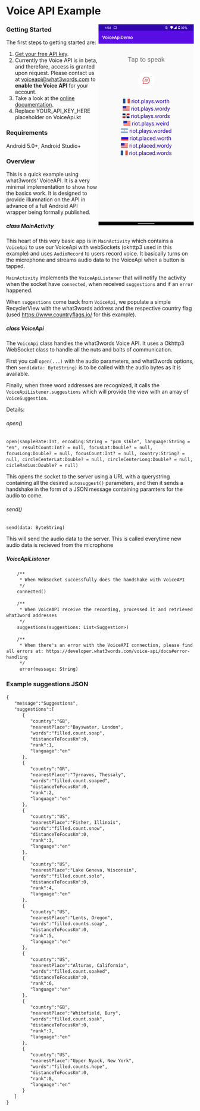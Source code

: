 # Voice API Example

<img src='screenshot.png' width='256' style='float:right'>

### Getting Started

The first steps to getting started are:

1. [Get your free API key](https://accounts.what3words.com/create-api-key).
2. Currently the Voice API is in beta, and therefore, access is granted upon request. Please contact us at voiceapi@what3words.com to **enable the Voice API** for your account.
3. Take a look at the [online documentation](https://developer.what3words.com/voice-api).
4. Replace YOUR_API_KEY_HERE placeholder on VoiceApi.kt

### Requirements

Android 5.0+,
Android Studio+ 

### Overview

This is a quick example using what3words' VoiceAPI.  It is a very minimal implementation to show how the basics work.  It is designed to provide illumnation on the API in advance of a full Android API wrapper being formally published.

##### class MainActivity

This heart of this very basic app is in `MainActivity` which contains a `VoiceApi` to use our VoiceApi with webSockets (okhttp3 used in this example) and uses `AudioRecord` to users record voice. It basically turns on the microphone and streams audio data to the VoiceApi when a button is tapped.

`MainActivity` implements the `VoiceApiListener` that will notify the activity when the socket have `connected`, when received `suggestions` and if an `error` happened.

When `suggestions` come back from `VoiceApi`, we populate a simple RecyclerView with the what3words address and the respective country flag (used https://www.countryflags.io/ for this example).

##### class VoiceApi

The `VoiceApi` class handles the what3words Voice API.  It uses a Okhttp3 WebSocket class to handle all the nuts and bolts of communication.

First you call `open(...)` with the audio parameters, and what3words options, then `send(data: ByteString)` is to be called with the audio bytes as it is available.

Finally, when three word addresses are recognized, it calls the `VoiceApiListener.suggestions` which will provide the view with an array of `VoiceSuggestion`.  

Details:

###### open()
```
open(sampleRate:Int, encoding:String = "pcm_s16le", language:String = "en", resultCount:Int? = null, focusLat:Double? = null, focusLong:Double? = null, focusCount:Int? = null, country:String? = null, circleCenterLat:Double? = null, circleCenterLong:Double? = null, cicleRadius:Double? = null)
```

This opens the socket to the server using a URL with a querystring containing all the desired `autosuggest()` parameters, and then it sends a handshake in the form of a JSON message containing paramters for the audio to come.

###### send()

```
send(data: ByteString)
```
This will send the audio data to the server.  This is called everytime new audio data is recieved from the microphone

##### VoiceApiListener

```
    /**
     * When WebSocket successfully does the handshake with VoiceAPI
     */
    connected()

    /**
     * When VoiceAPI receive the recording, processed it and retrieved what3word addresses
     */
    suggestions(suggestions: List<Suggestion>)

    /**
     * When there's an error with the VoiceAPI connection, please find all errors at: https://developer.what3words.com/voice-api/docs#error-handling
     */
     error(message: String)
```

### Example suggestions JSON

```
{
   "message":"Suggestions",
   "suggestions":[
      {
         "country":"GB",
         "nearestPlace":"Bayswater, London",
         "words":"filled.count.soap",
         "distanceToFocusKm":0,
         "rank":1,
         "language":"en"
      },
      {
         "country":"GR",
         "nearestPlace":"Týrnavos, Thessaly",
         "words":"filled.count.soaped",
         "distanceToFocusKm":0,
         "rank":2,
         "language":"en"
      },
      {
         "country":"US",
         "nearestPlace":"Fisher, Illinois",
         "words":"filled.count.snow",
         "distanceToFocusKm":0,
         "rank":3,
         "language":"en"
      },
      {
         "country":"US",
         "nearestPlace":"Lake Geneva, Wisconsin",
         "words":"filled.count.solo",
         "distanceToFocusKm":0,
         "rank":4,
         "language":"en"
      },
      {
         "country":"US",
         "nearestPlace":"Lents, Oregon",
         "words":"filled.counts.soap",
         "distanceToFocusKm":0,
         "rank":5,
         "language":"en"
      },
      {
         "country":"US",
         "nearestPlace":"Alturas, California",
         "words":"filled.count.soaked",
         "distanceToFocusKm":0,
         "rank":6,
         "language":"en"
      },
      {
         "country":"GB",
         "nearestPlace":"Whitefield, Bury",
         "words":"filled.count.soak",
         "distanceToFocusKm":0,
         "rank":7,
         "language":"en"
      },
      {
         "country":"US",
         "nearestPlace":"Upper Nyack, New York",
         "words":"filled.counts.hope",
         "distanceToFocusKm":0,
         "rank":8,
         "language":"en"
      }
   ]
}
```